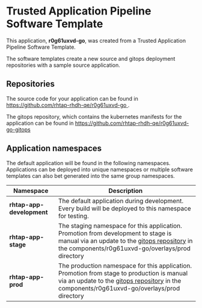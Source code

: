 # Trusted Application Pipeline Software Template

This application, **r0g61uxvd-go**, was created from a Trusted Application Pipeline Software Template.

The software templates create a new source and gitops deployment repositories with a sample source application. 

## Repositories

The source code for your application can be found in [https://github.com/rhtap-rhdh-qe/r0g61uxvd-go ](https://github.com/rhtap-rhdh-qe/r0g61uxvd-go ).
 
The gitops repository, which contains the kubernetes manifests for the application can be found in 
[https://github.com/rhtap-rhdh-qe/r0g61uxvd-go-gitops ](https://github.com/rhtap-rhdh-qe/r0g61uxvd-go-gitops ) 

## Application namespaces 

The default application will be found in the following namespaces. Applications can be deployed into unique namespaces or multiple software templates can also bet generated into the same group namespaces.  

|  Namespace   |  Description   |  
| -------- | -------- |   
| **rhtap-app-development** | The default application during development. Every build will be deployed to this namespace for testing. | 
| **rhtap-app-stage** | The staging namespace for this application. Promotion from development to stage is manual via an update to the [gitops repository](https://github.com/rhtap-rhdh-qe/r0g61uxvd-go-gitops ) in the components/r0g61uxvd-go/overlays/prod directory |  
| **rhtap-app-prod** | The production namespace for this application. Promotion from stage to production is manual via an update to the [gitops repository](https://github.com/rhtap-rhdh-qe/r0g61uxvd-go-gitops ) in the components/r0g61uxvd-go/overlays/prod directory | 